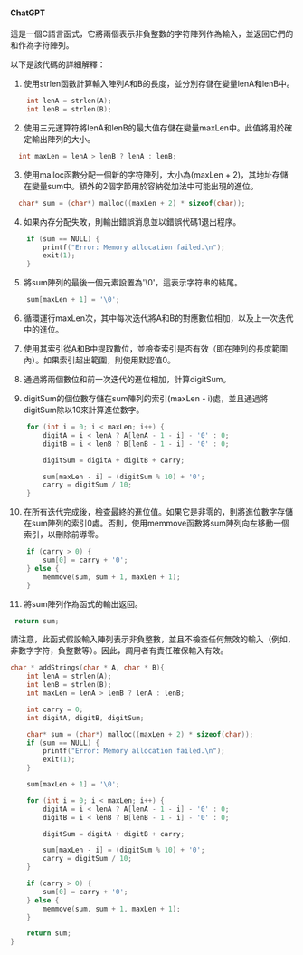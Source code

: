 #### ChatGPT

這是一個C語言函式，它將兩個表示非負整數的字符陣列作為輸入，並返回它們的和作為字符陣列。

以下是該代碼的詳細解釋：

1. 使用strlen函數計算輸入陣列A和B的長度，並分別存儲在變量lenA和lenB中。
```c
    int lenA = strlen(A);
    int lenB = strlen(B);
```
2. 使用三元運算符將lenA和lenB的最大值存儲在變量maxLen中。此值將用於確定輸出陣列的大小。
```c
  int maxLen = lenA > lenB ? lenA : lenB;
```
3. 使用malloc函數分配一個新的字符陣列，大小為(maxLen + 2)，其地址存儲在變量sum中。額外的2個字節用於容納從加法中可能出現的進位。
```c
  char* sum = (char*) malloc((maxLen + 2) * sizeof(char));
```
4. 如果內存分配失敗，則輸出錯誤消息並以錯誤代碼1退出程序。
```c
    if (sum == NULL) {
        printf("Error: Memory allocation failed.\n");
        exit(1);
    }
```
5. 將sum陣列的最後一個元素設置為'\0'，這表示字符串的結尾。
```c
    sum[maxLen + 1] = '\0';
```
6. 循環運行maxLen次，其中每次迭代將A和B的對應數位相加，以及上一次迭代中的進位。

7. 使用其索引從A和B中提取數位，並檢查索引是否有效（即在陣列的長度範圍內）。如果索引超出範圍，則使用默認值0。

8. 通過將兩個數位和前一次迭代的進位相加，計算digitSum。

9. digitSum的個位數存儲在sum陣列的索引(maxLen - i)處，並且通過將digitSum除以10來計算進位數字。
```c
    for (int i = 0; i < maxLen; i++) {
        digitA = i < lenA ? A[lenA - 1 - i] - '0' : 0;
        digitB = i < lenB ? B[lenB - 1 - i] - '0' : 0;

        digitSum = digitA + digitB + carry;

        sum[maxLen - i] = (digitSum % 10) + '0';
        carry = digitSum / 10;
    }
```
10. 在所有迭代完成後，檢查最終的進位值。如果它是非零的，則將進位數字存儲在sum陣列的索引0處。否則，使用memmove函數將sum陣列向左移動一個索引，以刪除前導零。
```c
    if (carry > 0) {
        sum[0] = carry + '0';
    } else {
        memmove(sum, sum + 1, maxLen + 1);
    }
```
11. 將sum陣列作為函式的輸出返回。
```c
 return sum;
```
請注意，此函式假設輸入陣列表示非負整數，並且不檢查任何無效的輸入（例如，非數字字符，負整數等）。因此，調用者有責任確保輸入有效。



``` c
char * addStrings(char * A, char * B){
    int lenA = strlen(A);
    int lenB = strlen(B);
    int maxLen = lenA > lenB ? lenA : lenB;

    int carry = 0;
    int digitA, digitB, digitSum;

    char* sum = (char*) malloc((maxLen + 2) * sizeof(char));
    if (sum == NULL) {
        printf("Error: Memory allocation failed.\n");
        exit(1);
    }

    sum[maxLen + 1] = '\0';

    for (int i = 0; i < maxLen; i++) {
        digitA = i < lenA ? A[lenA - 1 - i] - '0' : 0;
        digitB = i < lenB ? B[lenB - 1 - i] - '0' : 0;

        digitSum = digitA + digitB + carry;

        sum[maxLen - i] = (digitSum % 10) + '0';
        carry = digitSum / 10;
    }

    if (carry > 0) {
        sum[0] = carry + '0';
    } else {
        memmove(sum, sum + 1, maxLen + 1);
    }

    return sum;
}
```
